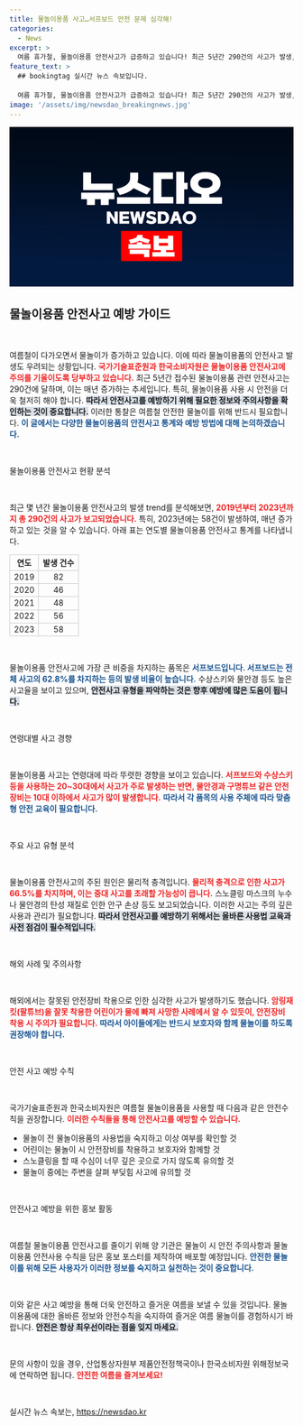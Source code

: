```yaml
---
title: 물놀이용품 사고…서프보드 안전 문제 심각해!
categories:
  - News
excerpt: >
  여름 휴가철, 물놀이용품 안전사고가 급증하고 있습니다! 최근 5년간 290건의 사고가 발생, 특히 서프보드와 수상스키가 주요 원인. 안전사고를 예방하기 위한 필수 주의사항을 확인하세요!
feature_text: >
  ## bookingtag 실시간 뉴스 속보입니다.

  여름 휴가철, 물놀이용품 안전사고가 급증하고 있습니다! 최근 5년간 290건의 사고가 발생, 특히 서프보드와 수상스키가 주요 원인. 안전사고를 예방하기 위한 필수 주의사항을 확인하세요!
image: '/assets/img/newsdao_breakingnews.jpg'
---
```


<p><img src="/assets/img/newsdao_breakingnews.jpg" alt="bookingtag 속보" /></p>

<h2 data-ke-size="size26">물놀이용품 안전사고 예방 가이드</h2>

<p data-ke-size="size16">&nbsp;</p>

<p>여름철이 다가오면서 물놀이가 증가하고 있습니다. 이에 따라 물놀이용품의 안전사고 발생도 우려되는 상황입니다. <b><span style="color: #ee2323;">국가기술표준원과 한국소비자원은 물놀이용품 안전사고에 주의를 기울이도록 당부하고 있습니다.</span></b> 최근 5년간 접수된 물놀이용품 관련 안전사고는 290건에 달하며, 이는 매년 증가하는 추세입니다. 특히, 물놀이용품 사용 시 안전을 더욱 철저히 해야 합니다. <b><span style="background-color: #21538527;">따라서 안전사고를 예방하기 위해 필요한 정보와 주의사항을 확인하는 것이 중요합니다.</span></b> 이러한 통찰은 여름철 안전한 물놀이를 위해 반드시 필요합니다. <b><span style="color: #1a5490;">이 글에서는 다양한 물놀이용품의 안전사고 통계와 예방 방법에 대해 논의하겠습니다.</span></b></p>

<p data-ke-size="size16">&nbsp;</p>

<p>물놀이용품 안전사고 현황 분석</p>

<p data-ke-size="size16">&nbsp;</p>

<p>최근 몇 년간 물놀이용품 안전사고의 발생 trend를 분석해보면, <b><span style="color: #ee2323;">2019년부터 2023년까지 총 290건의 사고가 보고되었습니다.</span></b> 특히, 2023년에는 58건이 발생하여, 매년 증가하고 있는 것을 알 수 있습니다. 아래 표는 연도별 물놀이용품 안전사고 통계를 나타냅니다.</p>

<table style="width:100%; border-collapse: collapse;">
    <tr>
        <th style="border: 1px solid #ccc; text-align: center;">연도</th>
        <th style="border: 1px solid #ccc; text-align: center;">발생 건수</th>
    </tr>
    <tr>
        <td style="border: 1px solid #ccc; text-align: center;">2019</td>
        <td style="border: 1px solid #ccc; text-align: center;">82</td>
    </tr>
    <tr>
        <td style="border: 1px solid #ccc; text-align: center;">2020</td>
        <td style="border: 1px solid #ccc; text-align: center;">46</td>
    </tr>
    <tr>
        <td style="border: 1px solid #ccc; text-align: center;">2021</td>
        <td style="border: 1px solid #ccc; text-align: center;">48</td>
    </tr>
    <tr>
        <td style="border: 1px solid #ccc; text-align: center;">2022</td>
        <td style="border: 1px solid #ccc; text-align: center;">56</td>
    </tr>
    <tr>
        <td style="border: 1px solid #ccc; text-align: center;">2023</td>
        <td style="border: 1px solid #ccc; text-align: center;">58</td>
    </tr>
</table>

<p data-ke-size="size16">&nbsp;</p>

<p>물놀이용품 안전사고에 가장 큰 비중을 차지하는 품목은 <b><span style="color: #1a5490;">서프보드입니다. 서프보드는 전체 사고의 62.8%를 차지하는 등의 발생 비율이 높습니다.</span></b> 수상스키와 물안경 등도 높은 사고율을 보이고 있으며, <b><span style="background-color: #21538527;">안전사고 유형을 파악하는 것은 향후 예방에 많은 도움이 됩니다.</span></b></p>

<p data-ke-size="size16">&nbsp;</p>

<p>연령대별 사고 경향</p>

<p data-ke-size="size16">&nbsp;</p>

<p>물놀이용품 사고는 연령대에 따라 뚜렷한 경향을 보이고 있습니다. <b><span style="color: #ee2323;">서프보드와 수상스키 등을 사용하는 20~30대에서 사고가 주로 발생하는 반면, 물안경과 구명튜브 같은 안전장비는 10대 이하에서 사고가 많이 발생합니다.</span></b> <b><span style="color: #1a5490;">따라서 각 품목의 사용 주체에 따라 맞춤형 안전 교육이 필요합니다.</span></b></p>

<p data-ke-size="size16">&nbsp;</p>

<p>주요 사고 유형 분석</p>

<p data-ke-size="size16">&nbsp;</p>

<p>물놀이용품 안전사고의 주된 원인은 물리적 충격입니다. <b><span style="color: #ee2323;">물리적 충격으로 인한 사고가 66.5%를 차지하며, 이는 중대 사고를 초래할 가능성이 큽니다.</span></b> 스노클링 마스크의 누수나 물안경의 탄성 재질로 인한 안구 손상 등도 보고되었습니다. 이러한 사고는 주의 깊은 사용과 관리가 필요합니다. <b><span style="background-color: #21538527;">따라서 안전사고를 예방하기 위해서는 올바른 사용법 교육과 사전 점검이 필수적입니다.</span></b></p>

<p data-ke-size="size16">&nbsp;</p>

<p>해외 사례 및 주의사항</p>

<p data-ke-size="size16">&nbsp;</p>

<p>해외에서는 잘못된 안전장비 착용으로 인한 심각한 사고가 발생하기도 했습니다. <b><span style="color: #ee2323;">암링재킷(팔튜브)을 잘못 착용한 어린이가 물에 빠져 사망한 사례에서 알 수 있듯이, 안전장비 착용 시 주의가 필요합니다.</span></b> <b><span style="color: #1a5490;">따라서 아이들에게는 반드시 보호자와 함께 물놀이를 하도록 권장해야 합니다.</span></b></p>

<p data-ke-size="size16">&nbsp;</p>

<p>안전 사고 예방 수칙</p>

<p data-ke-size="size16">&nbsp;</p>

<p>국가기술표준원과 한국소비자원은 여름철 물놀이용품을 사용할 때 다음과 같은 안전수칙을 권장합니다. <b><span style="color: #ee2323;">이러한 수칙들을 통해 안전사고를 예방할 수 있습니다.</span></b></p>

<ul>
    <li>물놀이 전 물놀이용품의 사용법을 숙지하고 이상 여부를 확인할 것</li>
    <li>어린이는 물놀이 시 안전장비를 착용하고 보호자와 함께할 것</li>
    <li>스노클링을 할 때 수심이 너무 깊은 곳으로 가지 않도록 유의할 것</li>
    <li>물놀이 중에는 주변을 살펴 부딪힘 사고에 유의할 것</li>
</ul>

<p data-ke-size="size16">&nbsp;</p>

<p>안전사고 예방을 위한 홍보 활동 </p>

<p data-ke-size="size16">&nbsp;</p>

<p>여름철 물놀이용품 안전사고를 줄이기 위해 양 기관은 물놀이 시 안전 주의사항과 물놀이용품 안전사용 수칙을 담은 홍보 포스터를 제작하여 배포할 예정입니다. <b><span style="color: #1a5490;">안전한 물놀이를 위해 모든 사용자가 이러한 정보를 숙지하고 실천하는 것이 중요합니다.</span></b></p>

<p data-ke-size="size16">&nbsp;</p>

<p>이와 같은 사고 예방을 통해 더욱 안전하고 즐거운 여름을 보낼 수 있을 것입니다. 물놀이용품에 대한 올바른 정보와 안전수칙을 숙지하여 즐거운 여름 물놀이를 경험하시기 바랍니다. <b><span style="background-color: #21538527;">안전은 항상 최우선이라는 점을 잊지 마세요.</span></b> </p>

<p data-ke-size="size16">&nbsp;</p>

<p>문의 사항이 있을 경우, 산업통상자원부 제품안전정책국이나 한국소비자원 위해정보국에 연락하면 됩니다. <b><span style="color: #ee2323;">안전한 여름을 즐겨보세요!</span></b> </p>

<p data-ke-size="size16">&nbsp;</p>
실시간 뉴스 속보는, <a href="https://newsdao.kr" rel="dofollow">https://newsdao.kr</a>


